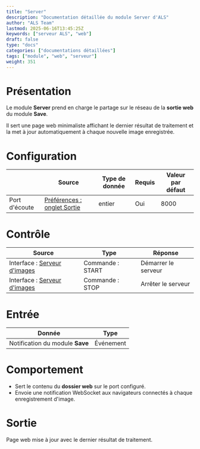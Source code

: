 ```yaml
---
title: "Server"
description: "Documentation détaillée du module Server d'ALS"
author: "ALS Team"
lastmod: 2025-06-16T13:45:25Z
keywords: ["serveur ALS", "web"]
draft: false
type: "docs"
categories: ["documentations détaillées"]
tags: ["module", "web", "serveur"]
weight: 351
---
```


# Présentation

Le module **Server** prend en charge le partage sur le réseau de la **sortie web** du module **Save**.

Il sert une page web minimaliste affichant le dernier résultat de traitement et la met à jour automatiquement à chaque nouvelle image enregistrée.

# Configuration

|                    | Source                                                        | Type de donnée | Requis | Valeur par défaut |
|--------------------|---------------------------------------------------------------|----------------|--------|-------------------|
| Port d'écoute      | [Préférences : onglet Sortie](../../userguide/preferences/output/#server-port) | entier | Oui | 8000 |

# Contrôle

| Source | Type | Réponse |
|--------|------|---------|
| Interface : [Serveur d'images](../../userguide/ui/controls/#server-section) | Commande : START | Démarrer le serveur |
| Interface : [Serveur d'images](../../userguide/ui/controls/#server-section) | Commande : STOP | Arrêter le serveur |

# Entrée

| Donnée | Type |
|--------|------|
| Notification du module **Save** | Événement |

# Comportement

- Sert le contenu du **dossier web** sur le port configuré.
- Envoie une notification WebSocket aux navigateurs connectés à chaque enregistrement d'image.

# Sortie

Page web mise à jour avec le dernier résultat de traitement.
